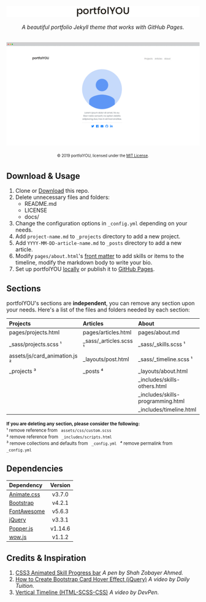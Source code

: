 [![portfolYOU](./docs/header.png)](https://youssefraafatnasry.github.io/portfolYOU/)

<div align="center">
    <i>A beautiful portfolio Jekyll theme that works with GitHub Pages.</i><br><br>
</div>

[![screenshots](./docs/portfolYOU.gif)](https://youssefraafatnasry.github.io/portfolYOU/)

<div align="center">
    <sub><sup>© 2019 portfolYOU, licensed under the <a href="./LICENSE">MIT License</a>.</sup></sub>
</div>

## Download & Usage

1. Clone or [Download][download] this repo.
1. Delete unnecessary files and folders:
   - README.md
   - LICENSE
   - docs/
1. Change the configuration options in `_config.yml` depending on your needs.
1. Add `project-name.md` to `_projects` directory to add a new project.
1. Add `YYYY-MM-DD-article-name.md` to `_posts` directory to add a new article.
1. Modify `pages/about.html`'s [front matter][front-matter] to add skills or items to the timeline, modify the markdown body to write your bio.
1. Set up portfolYOU [locally] or publish it to [GitHub Pages][gh-pages].

[download]: https://github.com/YoussefRaafatNasry/portfolYOU/archive/master.zip
[front-matter]: https://jekyllrb.com/docs/front-matter/
[gh-pages]: https://help.github.com/articles/configuring-a-publishing-source-for-github-pages/
[locally]: https://help.github.com/articles/setting-up-your-github-pages-site-locally-with-jekyll/

## Sections

portfolYOU's sections are **independent**, you can remove any section upon your needs. Here's a list of the files and folders needed by each section:

| Projects                      | Articles               | About                             |
| :---------                    | :---------             | :---------                        |
| pages/projects.html           | pages/articles.html    | pages/about.md                    |
| _sass/projects.scss ¹         | _sass/_articles.scss ¹ | _sass/_skills.scss ¹              |
| assets/js/card_animation.js ² | _layouts/post.html     | _sass/_timeline.scss ¹            |
| _projects ³                   | _posts ⁴               | _layouts/about.html               |
|                               |                        | _includes/skills-others.html      |
|                               |                        | _includes/skills-programming.html |
|                               |                        | _includes/timeline.html           |

<small>
    <b>If you are deleting any section, please consider the following:</b><br>
    ¹ remove reference from <code> assets/css/custom.scss </code><br>
    ² remove reference from <code> _includes/scripts.html </code><br>
    ³ remove collections and defaults from <code> _config.yml </code>
    ⁴ remove permalink from <code> _config.yml </code>
</small>

## Dependencies

| Dependency                  | Version |
| :-------------------------- |:-------:|
| [Animate.css][animate]      | v3.7.0  |
| [Bootstrap][bootstrap]      | v4.2.1  |
| [FontAwesome][font-awesome] | v5.6.3  |
| [jQuery][jquery]            | v3.3.1  |
| [Popper.js][popper]         | v1.14.6 |
| [wow.js][wow]               | v1.1.2  |

[animate]: https://daneden.github.io/animate.css/
[bootstrap]: https://getbootstrap.com/
[font-awesome]: https://fontawesome.com/
[jquery]: https://jquery.com/
[popper]: https://popper.js.org/
[wow]: https://wowjs.uk/

## Credits & Inspiration

1. [CSS3 Animated Skill Progress bar][skills-progress-bar] _A pen by Shah Zobayer Ahmed._
1. [How to Create Bootstrap Card Hover Effect (jQuery)][cards-hover] _A video by Daily Tuition._
1. [Vertical Timeline (HTML-SCSS-CSS)][vertical-timeline] _A video by DevPen._

[skills-progress-bar]: https://codepen.io/speeedsam/pen/VeOGEq
[cards-hover]: https://www.youtube.com/watch?v=2qQxwT-Qm5E
[vertical-timeline]: https://www.youtube.com/watch?v=TP4THzsAa3M&t=2s